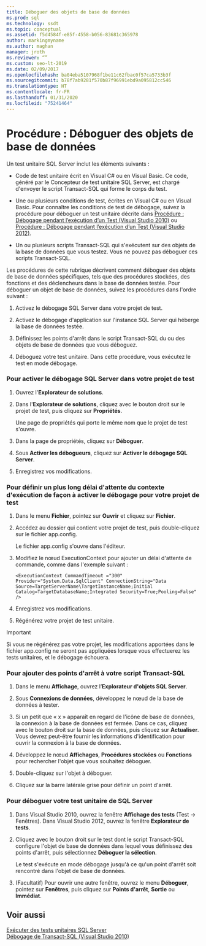 ```yaml
---
title: Déboguer des objets de base de données
ms.prod: sql
ms.technology: ssdt
ms.topic: conceptual
ms.assetid: f5d4584f-e85f-4558-b056-83681c365978
author: markingmyname
ms.author: maghan
manager: jroth
ms.reviewer: “”
ms.custom: seo-lt-2019
ms.date: 02/09/2017
ms.openlocfilehash: ba04eba5107968f1be11c62fbac0f57ca5733b3f
ms.sourcegitcommit: b78f7ab9281f570b87f96991ebd9a095812cc546
ms.translationtype: HT
ms.contentlocale: fr-FR
ms.lasthandoff: 01/31/2020
ms.locfileid: "75241464"
---
```

# <a name="how-to--debug-database-objects"></a>Procédure :  Déboguer des objets de base de données

Un test unitaire SQL Server inclut les éléments suivants :  
  
-   Code de test unitaire écrit en Visual C\# ou en Visual Basic. Ce code, généré par le Concepteur de test unitaire SQL Server, est chargé d'envoyer le script Transact\-SQL qui forme le corps du test.  
  
-   Une ou plusieurs conditions de test, écrites en Visual C\# ou en Visual Basic. Pour connaître les conditions de test de débogage, suivez la procédure pour déboguer un test unitaire décrite dans [Procédure : Débogage pendant l’exécution d’un Test (Visual Studio 2010)](https://msdn.microsoft.com/library/ms182484(VS.100).aspx) ou [Procédure : Débogage pendant l’exécution d’un Test (Visual Studio 2012)](https://msdn.microsoft.com/library/ms182484.aspx).  
  
-   Un ou plusieurs scripts Transact\-SQL qui s'exécutent sur des objets de la base de données que vous testez. Vous ne pouvez pas déboguer ces scripts Transact\-SQL.  
  
Les procédures de cette rubrique décrivent comment déboguer des objets de base de données spécifiques, tels que des procédures stockées, des fonctions et des déclencheurs dans la base de données testée. Pour déboguer un objet de base de données, suivez les procédures dans l'ordre suivant :  
  
1.  Activez le débogage SQL Server dans votre projet de test.  
  
2.  Activez le débogage d'application sur l'instance SQL Server qui héberge la base de données testée.  
  
3.  Définissez les points d'arrêt dans le script Transact\-SQL du ou des objets de base de données que vous déboguez.  
  
4.  Déboguez votre test unitaire. Dans cette procédure, vous exécutez le test en mode débogage.  
  
### <a name="to-enable-sql-debugging-on-your-test-project"></a>Pour activer le débogage SQL Server dans votre projet de test  
  
1.  Ouvrez l'**Explorateur de solutions**.  
  
2.  Dans l'**Explorateur de solutions**, cliquez avec le bouton droit sur le projet de test, puis cliquez sur **Propriétés**.  
  
    Une page de propriétés qui porte le même nom que le projet de test s'ouvre.  
  
3.  Dans la page de propriétés, cliquez sur **Déboguer**.  
  
4.  Sous **Activer les débogueurs**, cliquez sur **Activer le débogage SQL Server**.  
  
5.  Enregistrez vos modifications.  
  
### <a name="to-set-an-increased-execution-context-timeout-to-enable-debugging-for-your-test-project"></a>Pour définir un plus long délai d'attente du contexte d'exécution de façon à activer le débogage pour votre projet de test  
  
1.  Dans le menu **Fichier**, pointez sur **Ouvrir** et cliquez sur **Fichier**.  
  
2.  Accédez au dossier qui contient votre projet de test, puis double-cliquez sur le fichier app.config.  
  
    Le fichier app.config s'ouvre dans l'éditeur.  
  
3.  Modifiez le nœud ExecutionContext pour ajouter un délai d'attente de commande, comme dans l'exemple suivant :  
  
    ```  
    <ExecutionContext CommandTimeout ="300" Provider="System.Data.SqlClient" ConnectionString="Data Source=TargetServerName\TargetInstanceName;Initial Catalog=TargetDatabaseName;Integrated Security=True;Pooling=False" />  
    ```  
  
4.  Enregistrez vos modifications.  
  
5.  Régénérez votre projet de test unitaire.  
  
> [!IMPORTANT]  
> Si vous ne régénérez pas votre projet, les modifications apportées dans le fichier app.config ne seront pas appliquées lorsque vous effectuerez les tests unitaires, et le débogage échouera.  
  
### <a name="to-add-breakpoints-to-your-transact-sql-script"></a>Pour ajouter des points d'arrêt à votre script Transact\-SQL  
  
1.  Dans le menu **Affichage**, ouvrez l’**Explorateur d'objets SQL Server**.  
  
2.  Sous **Connexions de données**, développez le nœud de la base de données à tester.  
  
3.  Si un petit que « x » apparaît en regard de l'icône de base de données, la connexion à la base de données est fermée. Dans ce cas, cliquez avec le bouton droit sur la base de données, puis cliquez sur **Actualiser**. Vous devrez peut-être fournir les informations d'identification pour ouvrir la connexion à la base de données.  
  
4.  Développez le nœud **Affichages**, **Procédures stockées** ou **Fonctions** pour rechercher l'objet que vous souhaitez déboguer.  
  
5.  Double-cliquez sur l'objet à déboguer.  
  
6.  Cliquez sur la barre latérale grise pour définir un point d'arrêt.  
  
### <a name="to-debug-your-sql-server-unit-test"></a>Pour déboguer votre test unitaire de SQL Server  
  
1.  Dans Visual Studio 2010, ouvrez la fenêtre **Affichage des tests** (Test -> Fenêtres). Dans Visual Studio 2012, ouvrez la fenêtre **Explorateur de tests**.  
  
2.  Cliquez avec le bouton droit sur le test dont le script Transact\-SQL configure l'objet de base de données dans lequel vous définissez des points d'arrêt, puis sélectionnez **Déboguer la sélection**.  
  
    Le test s'exécute en mode débogage jusqu'à ce qu'un point d'arrêt soit rencontré dans l'objet de base de données.  
  
3.  (Facultatif) Pour ouvrir une autre fenêtre, ouvrez le menu **Déboguer**, pointez sur **Fenêtres**, puis cliquez sur **Points d'arrêt**, **Sortie** ou **Immédiat**.  
  
## <a name="see-also"></a>Voir aussi  
[Exécuter des tests unitaires SQL Server](../ssdt/running-sql-server-unit-tests.md)  
[Débogage de Transact-SQL (Visual Studio 2010)](https://go.microsoft.com/fwlink/?LinkId=163975)  
  
